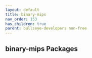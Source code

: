 ```yaml
---
layout: default
title: binary-mips
nav_order: 153
has_children: true
parent: bullseye-developers non-free
---
```


## binary-mips Packages

